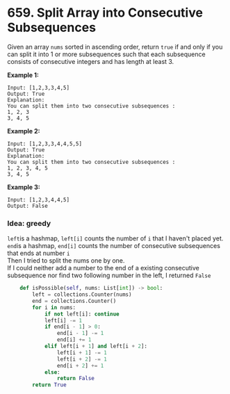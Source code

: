 # 659. Split Array into Consecutive Subsequences

Given an array `nums` sorted in ascending order, return `true` if and only if you can split it into 1 or more subsequences such that each subsequence consists of consecutive integers and has length at least 3.

**Example 1:**

```text
Input: [1,2,3,3,4,5]
Output: True
Explanation:
You can split them into two consecutive subsequences : 
1, 2, 3
3, 4, 5

```

**Example 2:**

```text
Input: [1,2,3,3,4,4,5,5]
Output: True
Explanation:
You can split them into two consecutive subsequences : 
1, 2, 3, 4, 5
3, 4, 5

```

**Example 3:**

```text
Input: [1,2,3,4,4,5]
Output: False
```

### Idea: greedy

`left`is a hashmap, `left[i]` counts the number of `i` that I haven't placed yet.  
`end`is a hashmap, `end[i]` counts the number of consecutive subsequences that ends at number `i`  
Then I tried to split the nums one by one.  
If I could neither add a number to the end of a existing consecutive subsequence nor find two following number in the left, I returned `False`

```python
    def isPossible(self, nums: List[int]) -> bool:
        left = collections.Counter(nums)
        end = collections.Counter()
        for i in nums:
            if not left[i]: continue
            left[i] -= 1
            if end[i - 1] > 0:
                end[i - 1] -= 1
                end[i] += 1
            elif left[i + 1] and left[i + 2]:
                left[i + 1] -= 1
                left[i + 2] -= 1
                end[i + 2] += 1
            else:
                return False
        return True
```

